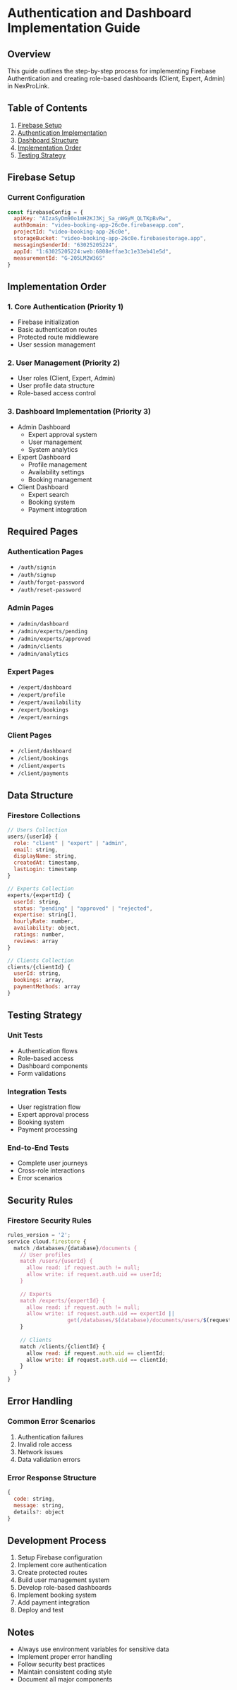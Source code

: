 # Authentication and Dashboard Implementation Guide

## Overview
This guide outlines the step-by-step process for implementing Firebase Authentication and creating role-based dashboards (Client, Expert, Admin) in NexProLink.

## Table of Contents
1. [Firebase Setup](#firebase-setup)
2. [Authentication Implementation](#authentication-implementation)
3. [Dashboard Structure](#dashboard-structure)
4. [Implementation Order](#implementation-order)
5. [Testing Strategy](#testing-strategy)

## Firebase Setup

### Current Configuration
```javascript
const firebaseConfig = {
  apiKey: "AIzaSyDm90o1mH2KJ3Kj_Sa_nWGyM_QLTKpBvRw",
  authDomain: "video-booking-app-26c0e.firebaseapp.com",
  projectId: "video-booking-app-26c0e",
  storageBucket: "video-booking-app-26c0e.firebasestorage.app",
  messagingSenderId: "63025205224",
  appId: "1:63025205224:web:6808effae3c1e33eb41e5d",
  measurementId: "G-205LM2W36S"
}
```

## Implementation Order

### 1. Core Authentication (Priority 1)
- Firebase initialization
- Basic authentication routes
- Protected route middleware
- User session management

### 2. User Management (Priority 2)
- User roles (Client, Expert, Admin)
- User profile data structure
- Role-based access control

### 3. Dashboard Implementation (Priority 3)
- Admin Dashboard
  - Expert approval system
  - User management
  - System analytics
- Expert Dashboard
  - Profile management
  - Availability settings
  - Booking management
- Client Dashboard
  - Expert search
  - Booking system
  - Payment integration

## Required Pages

### Authentication Pages
- `/auth/signin`
- `/auth/signup`
- `/auth/forgot-password`
- `/auth/reset-password`

### Admin Pages
- `/admin/dashboard`
- `/admin/experts/pending`
- `/admin/experts/approved`
- `/admin/clients`
- `/admin/analytics`

### Expert Pages
- `/expert/dashboard`
- `/expert/profile`
- `/expert/availability`
- `/expert/bookings`
- `/expert/earnings`

### Client Pages
- `/client/dashboard`
- `/client/bookings`
- `/client/experts`
- `/client/payments`

## Data Structure

### Firestore Collections
```javascript
// Users Collection
users/{userId} {
  role: "client" | "expert" | "admin",
  email: string,
  displayName: string,
  createdAt: timestamp,
  lastLogin: timestamp
}

// Experts Collection
experts/{expertId} {
  userId: string,
  status: "pending" | "approved" | "rejected",
  expertise: string[],
  hourlyRate: number,
  availability: object,
  ratings: number,
  reviews: array
}

// Clients Collection
clients/{clientId} {
  userId: string,
  bookings: array,
  paymentMethods: array
}
```

## Testing Strategy

### Unit Tests
- Authentication flows
- Role-based access
- Dashboard components
- Form validations

### Integration Tests
- User registration flow
- Expert approval process
- Booking system
- Payment processing

### End-to-End Tests
- Complete user journeys
- Cross-role interactions
- Error scenarios

## Security Rules

### Firestore Security Rules
```javascript
rules_version = '2';
service cloud.firestore {
  match /databases/{database}/documents {
    // User profiles
    match /users/{userId} {
      allow read: if request.auth != null;
      allow write: if request.auth.uid == userId;
    }
    
    // Experts
    match /experts/{expertId} {
      allow read: if request.auth != null;
      allow write: if request.auth.uid == expertId || 
                   get(/databases/$(database)/documents/users/$(request.auth.uid)).data.role == 'admin';
    }
    
    // Clients
    match /clients/{clientId} {
      allow read: if request.auth.uid == clientId;
      allow write: if request.auth.uid == clientId;
    }
  }
}
```

## Error Handling

### Common Error Scenarios
1. Authentication failures
2. Invalid role access
3. Network issues
4. Data validation errors

### Error Response Structure
```javascript
{
  code: string,
  message: string,
  details?: object
}
```

## Development Process

1. Setup Firebase configuration
2. Implement core authentication
3. Create protected routes
4. Build user management system
5. Develop role-based dashboards
6. Implement booking system
7. Add payment integration
8. Deploy and test

## Notes
- Always use environment variables for sensitive data
- Implement proper error handling
- Follow security best practices
- Maintain consistent coding style
- Document all major components
